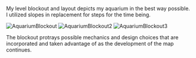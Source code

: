 My level blockout and layout depicts my aquarium in the best way possible. I utilized slopes in replacement for steps for the time being. 

![AquariumBlockout](https://github.com/user-attachments/assets/e1d0a259-a75f-41f7-a68c-72e6e85c5b46)
![AquariumBlockout2](https://github.com/user-attachments/assets/f4403268-33fb-4200-a23c-f947bf104611)
![AquariumBlockout3](https://github.com/user-attachments/assets/e6948dd3-19ea-4e83-a0d3-62b15d77d930)

The blockout protrays possible mechanics and design choices that are incorporated and taken advantage of as the development of the map continues.

